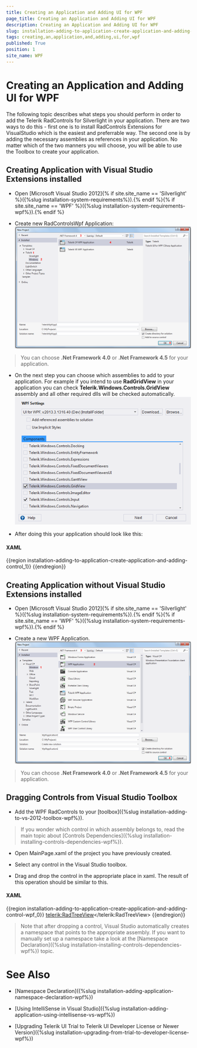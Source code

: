 ```yaml
---
title: Creating an Application and Adding UI for WPF
page_title: Creating an Application and Adding UI for WPF
description: Creating an Application and Adding UI for WPF
slug: installation-adding-to-application-create-application-and-adding-control-wpf
tags: creating,an,application,and,adding,ui,for,wpf
published: True
position: 1
site_name: WPF
---
```


# Creating an Application and Adding UI for WPF

The following topic describes what steps you should perform in order to add the Telerik RadControls for Silverlight in your application. There are two ways to do this - first one is to install RadControls Extensions for VisualStudio which is the easiest and preferrable way. The second one is by adding the necessary assemblies as references in your application. No matter which of the two manners you will choose, you will be able to use the Toolbox to create your application.
      
## Creating Application with Visual Studio Extensions installed

* Open [Microsoft Visual Studio 2012]{% if site.site_name == 'Silverlight' %}({%slug installation-system-requirements%}).{% endif %}{% if site.site_name == 'WPF' %}({%slug installation-system-requirements-wpf%}).{% endif %}

* Create new RadControlsWpf Application:![Common Installing Creating Application 012 WPF](images/Common_InstallingCreatingApplication_012_WPF.png)

>You can choose __.Net Framework 4.0__ or __.Net Framework 4.5__ for your application.

* On the next step you can choose which assemblies to add to your application. For example if you intend to use __RadGridView__ in your application you can check __Telerik.Windows.Controls.GridView__ assembly and all other required dlls will be checked automatically.
![Common Installing Creating Application 013 WPF](images/Common_InstallingCreatingApplication_013_WPF.png)

* After doing this your application should look like this:

#### __XAML__

{{region installation-adding-to-application-create-application-and-adding-control_1}}
	<UserControl x:Class="RadControlsSilverlightApp1.MainPage"
			xmlns="http://schemas.microsoft.com/winfx/2006/xaml/presentation" 
			xmlns:x="http://schemas.microsoft.com/winfx/2006/xaml"
			xmlns:d="http://schemas.microsoft.com/expression/blend/2008" 
			xmlns:mc="http://schemas.openxmlformats.org/markup-compatibility/2006"
			xmlns:telerik="http://schemas.telerik.com/2008/xaml/presentation"
			mc:Ignorable="d" d:DesignWidth="640" d:DesignHeight="480">
		<Grid x:Name="LayoutRoot">
		</Grid>
	</UserControl>
{{endregion}}

## Creating Application without Visual Studio Extensions installed

* Open [Microsoft Visual Studio 2012]{% if site.site_name == 'Silverlight' %}({%slug installation-system-requirements%}).{% endif %}{% if site.site_name == 'WPF' %}({%slug installation-system-requirements-wpf%}).{% endif %}
          	
* Create a new WPF Application.
![Common Installing Creating Application 011 WPF](images/Common_InstallingCreatingApplication_011_WPF.png)

>You can choose __.Net Framework 4.0__ or __.Net Framework 4.5__ for your application.

## Dragging Controls from Visual Studio Toolbox

* Add the WPF RadControls to your [toolbox]({%slug installation-adding-to-vs-2012-toolbox-wpf%}).

>If you wonder which control in which assembly belongs to, read the main topic about [Controls Dependencies]({%slug installation-installing-controls-dependencies-wpf%}).

* Open MainPage.xaml of the project you have previously created.

* Select any control in the Visual Studio toolbox.

* Drag and drop the control in the appropriate place in xaml. The result of this operation should be similar to this.

#### __XAML__

{{region installation-adding-to-application-create-application-and-adding-control-wpf_0}}
	<Window x:Class="WpfApplication1.Window1"
	    xmlns="http://schemas.microsoft.com/winfx/2006/xaml/presentation"
	    xmlns:x="http://schemas.microsoft.com/winfx/2006/xaml"
	    xmlns:telerik="http://schemas.telerik.com/2008/xaml/presentation"
	    Title="Window1" Height="300" Width="300">
	    <Grid>
	        <telerik:RadTreeView></telerik:RadTreeView>
	    </Grid>
	</Window>
{{endregion}}

>Note that after dropping a control, Visual Studio automatically creates a namespace that points to the appropriate assembly. If you want to manually set up a namespace take a look at the [Namespace Declaration]({%slug installation-installing-controls-dependencies-wpf%}) topic.

# See Also

 * [Namespace Declaration]({%slug installation-adding-application-namespace-declaration-wpf%})

 * [Using IntelliSense in Visual Studio]({%slug installation-adding-application-using-intellisense-vs-wpf%})

 * [Upgrading Telerik UI Trial to Telerik UI Developer License or Newer Version]({%slug installation-upgrading-from-trial-to-developer-license-wpf%})
